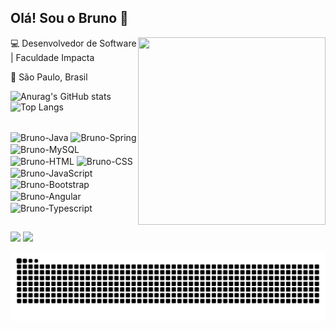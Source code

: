 ## Olá! Sou o Bruno 👋

<img align="right" width="300" height="300" src="https://github.com/rafaelq80/rafaelq80/blob/main/code.svg">

:computer: Desenvolvedor de Software | Faculdade Impacta

:house_with_garden: São Paulo, Brasil

![Anurag's GitHub stats](https://github-readme-stats.vercel.app/api?username=bbaldaia&show_icons=true&theme=highcontrast) ![Top Langs](https://github-readme-stats.vercel.app/api/top-langs/?username=bbaldaia&layout=compact&theme=highcontrast)
  
<div style="display: inline_block"><br>
  <img align="center" alt="Bruno-Java" height="70" width="90" src="https://cdn.jsdelivr.net/gh/devicons/devicon/icons/java/java-original-wordmark.svg">
  <img align="center" alt="Bruno-Spring" height="60" width="80" src="https://cdn.jsdelivr.net/gh/devicons/devicon/icons/spring/spring-original-wordmark.svg">
  <img align="center" alt="Bruno-MySQL" height="70" width="90" src="https://cdn.jsdelivr.net/gh/devicons/devicon/icons/mysql/mysql-original-wordmark.svg">
  <img align="center" alt="Bruno-HTML" height="70" width="90" src="https://cdn.jsdelivr.net/gh/devicons/devicon/icons/html5/html5-plain-wordmark.svg">
  <img align="center" alt="Bruno-CSS" height="70" width="90" src="https://cdn.jsdelivr.net/gh/devicons/devicon/icons/css3/css3-plain-wordmark.svg">
  <img align="center" alt="Bruno-JavaScript" height="70" width="90" src="https://cdn.jsdelivr.net/gh/devicons/devicon/icons/javascript/javascript-plain.svg">
  <img align="center" alt="Bruno-Bootstrap" height="70" width="90" src="https://cdn.jsdelivr.net/gh/devicons/devicon/icons/bootstrap/bootstrap-plain-wordmark.svg">
  <img align="center" alt="Bruno-Angular" height="70" width="90" src="https://cdn.jsdelivr.net/gh/devicons/devicon/icons/angularjs/angularjs-original.svg">
  <img align="center" alt="Bruno-Typescript" height="70" width="90" src="https://cdn.jsdelivr.net/gh/devicons/devicon/icons/typescript/typescript-plain.svg">
</div>
  
 
  ##
  
  <div>
  <a href = "mailto:brunobfreire98@gmail.com"><img src="https://img.shields.io/badge/Gmail-D14836?style=for-the-badge&logo=gmail&logoColor=white" target="_blank"></a>
  <a href="https://www.linkedin.com/in/bruno-baldaia-4069a4156/" target="_blank"><img src="https://img.shields.io/badge/-LinkedIn-%230077B5?style=for-the-badge&logo=linkedin&logoColor=white" target="_blank"></a> 
  </div>
 
 ![Snake animation](https://github.com/bbaldaia/bbaldaia/blob/output/github-contribution-grid-snake.svg)
